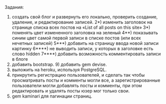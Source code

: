 Задания:
1) создать свой блог и развернуть его локально, проверить создание, удаление, и редактирование записей.
2*) изменить заголовок на странице списка всех постов на «List of all posts on this site»
3*) поменять цвет измененного заголовка на зеленый
4**)  показывать синим  цвет самой первой записи в списке постов (или всех нечетных записей)
5***) добавить на страницу ввода новой записи картинку
6****) не выводить записи, у которых в заголовке есть слово hidden
7****) добавить возможность комментировать записи в блоге
8) добавить bootstrap. 9) добавить gem devise.
10) выложить на heroku, используя PostgreSQL.
11) прикрутить регистрацию пользователей, и сделать так чтобы просматривать посты и комменты могли все, а зарегистрированные пользователи могли добавлять посты и комменты, при этом редактировать и удалять посты юзер мог только свои.
12) gem kaminari для пагинации страниц.
